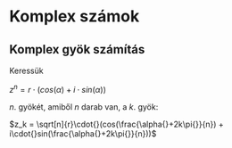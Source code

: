 # Komplex számok

## Komplex gyök számítás

Keressük

$z^n = r \cdot{} (cos(\alpha) + i\cdot{}sin(\alpha))$  

$n.$ gyökét, amiből $n$ darab van, a $k.$ gyök:

$z_k = \sqrt[n]{r}\cdot{}(cos(\frac{\alpha{}+2k\pi{}}{n}) + i\cdot{}sin(\frac{\alpha{}+2k\pi{}}{n}))$
